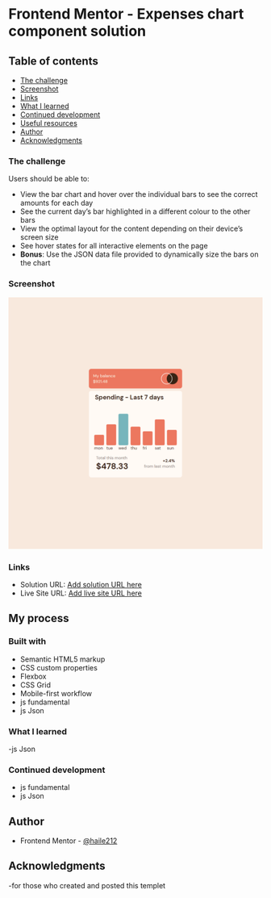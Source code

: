 # Frontend Mentor - Expenses chart component solution

## Table of contents

  - [The challenge](#the-challenge)
  - [Screenshot](#screenshot)
  - [Links](#links)
  - [What I learned](#what-i-learned)
  - [Continued development](#continued-development)
  - [Useful resources](#useful-resources)
- [Author](#author)
- [Acknowledgments](#acknowledgments)


### The challenge

Users should be able to:

- View the bar chart and hover over the individual bars to see the correct amounts for each day
- See the current day’s bar highlighted in a different colour to the other bars
- View the optimal layout for the content depending on their device’s screen size
- See hover states for all interactive elements on the page
- **Bonus**: Use the JSON data file provided to dynamically size the bars on the chart

### Screenshot

![](./screenshot/desktop.jpg)

### Links

- Solution URL: [Add solution URL here](https://your-solution-url.com)
- Live Site URL: [Add live site URL here](https://your-live-site-url.com)

## My process

### Built with

- Semantic HTML5 markup
- CSS custom properties
- Flexbox
- CSS Grid
- Mobile-first workflow
- js fundamental
- js Json


### What I learned

-js Json

### Continued development

- js fundamental
- js Json


## Author

- Frontend Mentor - [@haile212](https://www.frontendmentor.io/profile/haile212)


## Acknowledgments

-for those who created and posted this templet
